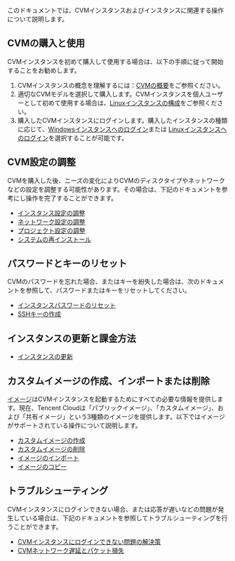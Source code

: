 このドキュメントでは、CVMインスタンスおよびインスタンスに関連する操作について説明します。

## CVMの購入と使用
CVMインスタンスを初めて購入して使用する場合は、以下の手順に従って開始することをお勧めします。

1. CVMインスタンスの概念を理解するには：[CVMの概要](https://intl.cloud.tencent.com/document/product/213/495)をご参照ください。
2. 適切なCVMモデルを選択して購入します。CVMインスタンスを個人ユーザーとして初めて使用する場合は、[Linuxインスタンスの構成](https://intl.cloud.tencent.com/document/product/213/10517)をご参照ください。
3. 購入したCVMインスタンスにログインします。購入したインスタンスの種類に応じて、[Windowsインスタンスへのログイン](https://intl.cloud.tencent.com/document/product/213/5435)または [Linuxインスタンスへのログイン](https://intl.cloud.tencent.com/document/product/213/5436)を選択することが可能です。


## CVM設定の調整
CVMを購入した後、ニーズの変化によりCVMのディスクタイプやネットワークなどの設定を調整する可能性があります。その場合は、下記のドキュメントを参考にし操作を完了することができます。
 - [インスタンス設定の調整](https://intl.cloud.tencent.com/document/product/213/2178)
 - [ネットワーク設定の調整](https://intl.cloud.tencent.com/document/product/213/15517)
 - [プロジェクト設定の調整](https://intl.cloud.tencent.com/document/product/213/16514)
 - [システムの再インストール](https://intl.cloud.tencent.com/document/product/213/4933)

## パスワードとキーのリセット
CVMのパスワードを忘れた場合、またはキーを紛失した場合は、次のドキュメントを参照して、パスワードまたはキーをリセットしてください。
- [インスタンスパスワードのリセット](https://intl.cloud.tencent.com/document/product/213/16566)
- [SSHキーの作成](https://intl.cloud.tencent.com/document/product/213/16691)

## インスタンスの更新と課金方法
- [インスタンスの更新](https://intl.cloud.tencent.com/document/product/213/6143)

## カスタムイメージの作成、インポートまたは削除

[イメージ](https://intl.cloud.tencent.com/document/product/213/4940)はCVMインスタンスを起動するためにすべての必要な情報を提供します。現在、Tencent Cloudは「パブリックイメージ」、「カスタムイメージ」、および「共有イメージ」という3種類のイメージを提供します。以下ではイメージがサポートされている操作について説明します。


- [カスタムイメージの作成](https://intl.cloud.tencent.com/document/product/213/4942)
- [カスタムイメージの削除](https://intl.cloud.tencent.com/document/product/213/6036)
- [イメージのインポート](https://intl.cloud.tencent.com/document/product/213/4945)
- [イメージのコピー](https://intl.cloud.tencent.com/document/product/213/4943)

## トラブルシューティング
CVMインスタンスにログインできない場合、または応答が遅いなどの問題が発生している場合は、下記のドキュメントを参照してトラブルシューティングを行うことができます。
- [CVMインスタンスにログインできない問題の解決策](https://intl.cloud.tencent.com/document/product/213/32503)
- [CVMネットワーク遅延とパケット損失](https://intl.cloud.tencent.com/document/product/213/14638)
